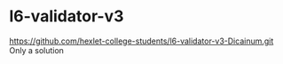 # l6-validator-v3
https://github.com/hexlet-college-students/l6-validator-v3-Dicainum.git
Only a solution
